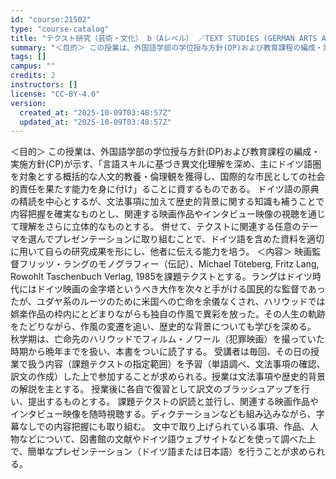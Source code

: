```yaml
---
id: "course:21502"
type: "course-catalog"
title: "テクスト研究（芸術・文化） b（Aレベル） ／TEXT STUDIES (GERMAN ARTS AND CULTURE) b"
summary: "＜目的＞ この授業は、外国語学部の学位授与方針(DP)および教育課程の編成・実施方針(CP)が示す、「言語スキルに基づき異文化理解を深め、主にドイツ語圏を対象とする概括的な人文的教養・倫理観を獲得し、国際的な市民としての社会的責任を果たす能…"
tags: []
campus: ""
credits: 2
instructors: []
license: "CC-BY-4.0"
version:
  created_at: "2025-10-09T03:48:57Z"
  updated_at: "2025-10-09T03:48:57Z"
---
```

＜目的＞ この授業は、外国語学部の学位授与方針(DP)および教育課程の編成・実施方針(CP)が示す、「言語スキルに基づき異文化理解を深め、主にドイツ語圏を対象とする概括的な人文的教養・倫理観を獲得し、国際的な市民としての社会的責任を果たす能力を身に付け」ることに資するものである。 ドイツ語の原典の精読を中心とするが、文法事項に加えて歴史的背景に関する知識も補うことで内容把握を確実なものとし、関連する映画作品やインタビュー映像の視聴を通じて理解をさらに立体的なものとする。 併せて、テクストに関連する任意のテーマを選んでプレゼンテーションに取り組むことで、ドイツ語を含めた資料を適切に用いて自らの研究成果を形にし、他者に伝える能力を培う。 ＜内容＞ 映画監督フリッツ・ラングのモノグラフィー（伝記）、Michael Töteberg, Fritz Lang, Rowohlt Taschenbuch Verlag, 1985を課題テクストとする。ラングはドイツ時代にはドイツ映画の金字塔というべき大作を次々と手がける国民的な監督であったが、ユダヤ系のルーツのために米国への亡命を余儀なくされ、ハリウッドでは娯楽作品の枠内にとどまりながらも独自の作風で異彩を放った。その人生の軌跡をたどりながら、作風の変遷を追い、歴史的な背景についても学びを深める。 秋学期は、亡命先のハリウッドでフィルム・ノワール（犯罪映画）を撮っていた時期から晩年までを扱い、本書をついに読了する。 受講者は毎回、その日の授業で扱う内容（課題テクストの指定範囲）を予習（単語調べ、文法事項の確認、訳文の作成）した上で参加することが求められる。授業は文法事項や歴史的背景の解説を主とする。 授業後に各自で復習として訳文のブラッシュアップを行い、提出するものとする。 課題テクストの訳読と並行し、関連する映画作品やインタビュー映像を随時視聴する。ディクテーションなども組み込みながら、字幕なしでの内容把握にも取り組む。 文中で取り上げられている事項、作品、人物などについて、図書館の文献やドイツ語ウェブサイトなどを使って調べた上で、簡単なプレゼンテーション（ドイツ語または日本語）を行うことが求められる。
